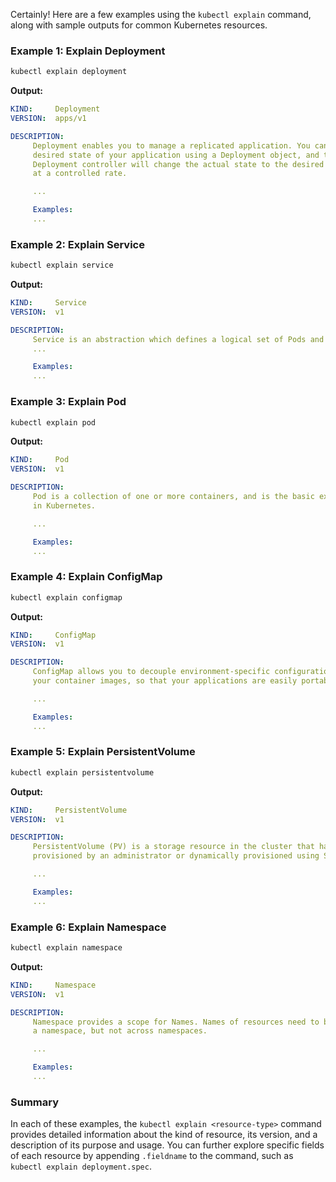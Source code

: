 Certainly! Here are a few examples using the `kubectl explain` command, along with sample outputs for common Kubernetes resources.

### Example 1: Explain Deployment

```bash
kubectl explain deployment
```

**Output:**
```yaml
KIND:     Deployment
VERSION:  apps/v1

DESCRIPTION:
     Deployment enables you to manage a replicated application. You can define the
     desired state of your application using a Deployment object, and the
     Deployment controller will change the actual state to the desired state
     at a controlled rate. 

     ...

     Examples:
     ...
```

### Example 2: Explain Service

```bash
kubectl explain service
```

**Output:**
```yaml
KIND:     Service
VERSION:  v1

DESCRIPTION:
     Service is an abstraction which defines a logical set of Pods and a policy by which to access them.
     ...

     Examples:
     ...
```

### Example 3: Explain Pod

```bash
kubectl explain pod
```

**Output:**
```yaml
KIND:     Pod
VERSION:  v1

DESCRIPTION:
     Pod is a collection of one or more containers, and is the basic execution unit
     in Kubernetes.

     ...

     Examples:
     ...
```

### Example 4: Explain ConfigMap

```bash
kubectl explain configmap
```

**Output:**
```yaml
KIND:     ConfigMap
VERSION:  v1

DESCRIPTION:
     ConfigMap allows you to decouple environment-specific configuration from
     your container images, so that your applications are easily portable.

     ...

     Examples:
     ...
```

### Example 5: Explain PersistentVolume

```bash
kubectl explain persistentvolume
```

**Output:**
```yaml
KIND:     PersistentVolume
VERSION:  v1

DESCRIPTION:
     PersistentVolume (PV) is a storage resource in the cluster that has been
     provisioned by an administrator or dynamically provisioned using Storage Classes.

     ...

     Examples:
     ...
```

### Example 6: Explain Namespace

```bash
kubectl explain namespace
```

**Output:**
```yaml
KIND:     Namespace
VERSION:  v1

DESCRIPTION:
     Namespace provides a scope for Names. Names of resources need to be unique within
     a namespace, but not across namespaces. 

     ...

     Examples:
     ...
```

### Summary

In each of these examples, the `kubectl explain <resource-type>` command provides detailed information about the kind of resource, its version, and a description of its purpose and usage. You can further explore specific fields of each resource by appending `.fieldname` to the command, such as `kubectl explain deployment.spec`.
